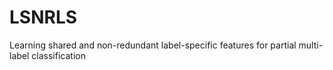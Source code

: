 # LSNRLS
Learning shared and non-redundant label-specific features for partial multi-label classification
